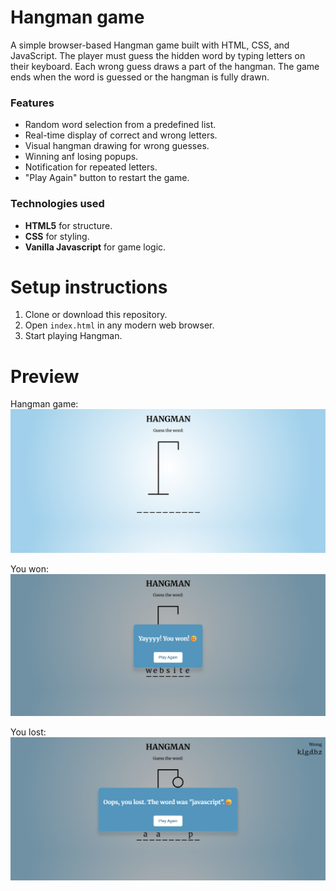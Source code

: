 # Hangman game
A simple browser-based Hangman game built with HTML, CSS, and JavaScript. The player must guess the hidden word by typing letters on their keyboard. Each wrong guess draws a part of the hangman. The game ends when the word is guessed or the hangman is fully drawn.

### Features
- Random word selection from a predefined list.
- Real-time display of correct and wrong letters.
- Visual hangman drawing for wrong guesses.
- Winning anf losing popups.
- Notification for repeated letters.
- "Play Again" button to restart the game.

### Technologies used
- **HTML5** for structure.
- **CSS** for styling.
- **Vanilla Javascript** for game logic.

# Setup instructions
1. Clone or download this repository.
2. Open ``index.html`` in any modern web browser.
3. Start playing Hangman.

# Preview
Hangman game:
![Screenshot](preview/img-1.png)

You won:
![Screenshot](preview/img-3.png)

You lost:
![Screenshot](preview/img-2.png)
